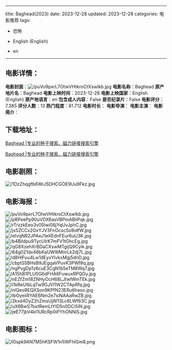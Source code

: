 
---
title: Baghead(2023)
date: 2023-12-28
updated: 2023-12-28
categories: 电影推荐
tags:
- 恐怖

- English (English)
- en
---


> 

## **电影详情**：

**电影封面**：<img src="https://image.tmdb.org/t/p/w200/puVo9pxrL7OtwVHtkroCtXswlkb.jpg" alt="/puVo9pxrL7OtwVHtkroCtXswlkb.jpg" title="/puVo9pxrL7OtwVHtkroCtXswlkb.jpg">
**电影名称**：Baghead
**原产地片名**：Baghead
**电影上映时间**：2023-12-28
**电影上映国家**：English (English)
**原产地语言**：en
**包含成人内容**：False
**是否纪录片**：False
**电影评分**：7.385
**评分人数**：13
**热门程度**：81.712
**电影时长**：
**电影导演**：
**电影主演**：
**电影简介**：

## **下载地址**：
[Baghead |专业的种子搜索、磁力链接搜索引擎](https://movie.amd794.com:2083/?search=Baghead&ordering=&mode=match_phrase&page_size=10&page=1)

[Baghead |专业的种子搜索、磁力链接搜索引擎](https://movie.amd794.com:2083/?search=Baghead&ordering=&mode=match_phrase&page_size=10&page=1)
 

## **电影剧照**：
<img src="https://image.tmdb.org/t/p/original/1DzZhqgfb6WrJ5DHCGOE9Uu9Fkz.jpg" alt="/1DzZhqgfb6WrJ5DHCGOE9Uu9Fkz.jpg" title="/1DzZhqgfb6WrJ5DHCGOE9Uu9Fkz.jpg">

## **电影海报**：
<img src="https://image.tmdb.org/t/p/original/puVo9pxrL7OtwVHtkroCtXswlkb.jpg" alt="/puVo9pxrL7OtwVHtkroCtXswlkb.jpg" title="/puVo9pxrL7OtwVHtkroCtXswlkb.jpg"><img src="https://image.tmdb.org/t/p/original/pRPeePp90uVDX6asVBPmABliPqk.jpg" alt="/pRPeePp90uVDX6asVBPmABliPqk.jpg" title="/pRPeePp90uVDX6asVBPmABliPqk.jpg"><img src="https://image.tmdb.org/t/p/original/rTrzzkEeo3v05lwi06jYqUvJphC.jpg" alt="/rTrzzkEeo3v05lwi06jYqUvJphC.jpg" title="/rTrzzkEeo3v05lwi06jYqUvJphC.jpg"><img src="https://image.tmdb.org/t/p/original/jx5ZCCx2GxYJV3FnOcscSs9idfW.jpg" alt="/jx5ZCCx2GxYJV3FnOcscSs9idfW.jpg" title="/jx5ZCCx2GxYJV3FnOcscSs9idfW.jpg"><img src="https://image.tmdb.org/t/p/original/etvqNR2JPAeJ1eXEdnFEur6uU3K.jpg" alt="/etvqNR2JPAeJ1eXEdnFEur6uU3K.jpg" title="/etvqNR2JPAeJ1eXEdnFEur6uU3K.jpg"><img src="https://image.tmdb.org/t/p/original/b4Bildpu9TycUlrK7mFV1tGhcEg.jpg" alt="/b4Bildpu9TycUlrK7mFV1tGhcEg.jpg" title="/b4Bildpu9TycUlrK7mFV1tGhcEg.jpg"><img src="https://image.tmdb.org/t/p/original/qG8XzehXrBDaCXswMTgijQ9Cyik.jpg" alt="/qG8XzehXrBDaCXswMTgijQ9Cyik.jpg" title="/qG8XzehXrBDaCXswMTgijQ9Cyik.jpg"><img src="https://image.tmdb.org/t/p/original/64g021dx46bKaUW9lMnrLk2dj7L.jpg" alt="/64g021dx46bKaUW9lMnrLk2dj7L.jpg" title="/64g021dx46bKaUW9lMnrLk2dj7L.jpg"><img src="https://image.tmdb.org/t/p/original/d8HlFuu4Lw1dEyxYivkxMgj5dnD.jpg" alt="/d8HlFuu4Lw1dEyxYivkxMgj5dnD.jpg" title="/d8HlFuu4Lw1dEyxYivkxMgj5dnD.jpg"><img src="https://image.tmdb.org/t/p/original/cbptS5BHsB9JEgqaVPuvK3PWf8q.jpg" alt="/cbptS5BHsB9JEgqaVPuvK3PWf8q.jpg" title="/cbptS5BHsB9JEgqaVPuvK3PWf8q.jpg"><img src="https://image.tmdb.org/t/p/original/ngPvgDp1z6cuE3CgN1b5eTM8Wq7.jpg" alt="/ngPvgDp1z6cuE3CgN1b5eTM8Wq7.jpg" title="/ngPvgDp1z6cuE3CgN1b5eTM8Wq7.jpg"><img src="https://image.tmdb.org/t/p/original/A15hB1PLU0G6dFHA6FuwuxRPQGy.jpg" alt="/A15hB1PLU0G6dFHA6FuwuxRPQGy.jpg" title="/A15hB1PLU0G6dFHA6FuwuxRPQGy.jpg"><img src="https://image.tmdb.org/t/p/original/nEZfZm18ZNHyOcH68LJtwlWmTEk.jpg" alt="/nEZfZm18ZNHyOcH68LJtwlWmTEk.jpg" title="/nEZfZm18ZNHyOcH68LJtwlWmTEk.jpg"><img src="https://image.tmdb.org/t/p/original/i1kReUIbLqTw9GJVl1W2CTApRfq.jpg" alt="/i1kReUIbLqTw9GJVl1W2CTApRfq.jpg" title="/i1kReUIbLqTw9GJVl1W2CTApRfq.jpg"><img src="https://image.tmdb.org/t/p/original/nlQeoBEQXSon9KPfN23ERu6heso.jpg" alt="/nlQeoBEQXSon9KPfN23ERu6heso.jpg" title="/nlQeoBEQXSon9KPfN23ERu6heso.jpg"><img src="https://image.tmdb.org/t/p/original/lbOyeiiRYAE6Nm2e7xiNAAaRwZB.jpg" alt="/lbOyeiiRYAE6Nm2e7xiNAAaRwZB.jpg" title="/lbOyeiiRYAE6Nm2e7xiNAAaRwZB.jpg"><img src="https://image.tmdb.org/t/p/original/2kxd4DyZ2hZmsUjW13Lc6LWf63C.jpg" alt="/2kxd4DyZ2hZmsUjW13Lc6LWf63C.jpg" title="/2kxd4DyZ2hZmsUjW13Lc6LWf63C.jpg"><img src="https://image.tmdb.org/t/p/original/uX6BwS7bxtRemLtYlD5n0DCi5iN.jpg" alt="/uX6BwS7bxtRemLtYlD5n0DCi5iN.jpg" title="/uX6BwS7bxtRemLtYlD5n0DCi5iN.jpg"><img src="https://image.tmdb.org/t/p/original/jeE77jbV4kl1URcRp0iPYhONNiS.jpg" alt="/jeE77jbV4kl1URcRp0iPYhONNiS.jpg" title="/jeE77jbV4kl1URcRp0iPYhONNiS.jpg">

## **电影图标**：
<img src="https://image.tmdb.org/t/p/original/l0spk9AN7M5hKSFW1n1iWFhlGm8.png" alt="/l0spk9AN7M5hKSFW1n1iWFhlGm8.png" title="/l0spk9AN7M5hKSFW1n1iWFhlGm8.png">
